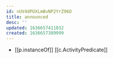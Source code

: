 ```yaml
---
id: nUV4dPUXLmBvNP2YrZ96O
title: announced
desc: ''
updated: 1636657411032
created: 1636657389999
---
```



- [[p.instanceOf]] [[c.ActivityPredicate]]
